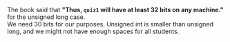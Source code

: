 The book said that **"Thus, ``quiz1`` will have at least 32 bits on any machine."** for the unsigned long case.  
We need 30 bits for our purposes. Unsigned int is smaller than unsigned long, and we might not have enough spaces for all students. 
